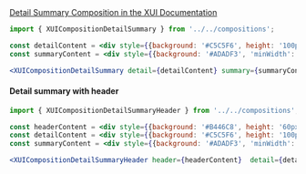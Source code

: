 <!-- Detail summary -->
<div class="xui-margin-vertical">
	<a href="../section-compositions-detailsummary.html" isDocLink>Detail Summary Composition in the XUI Documentation</a>
</div>

```jsx harmony
import { XUICompositionDetailSummary } from '../../compositions';

const detailContent = <div style={{background: '#C5C5F6', height: '100px' }}></div>;
const summaryContent = <div style={{background: '#ADADF3', 'minWidth': '250px', height: '100px', width: '100%'}}></div>;

<XUICompositionDetailSummary detail={detailContent} summary={summaryContent} />

```
#### Detail summary with header

```jsx harmony
import { XUICompositionDetailSummaryHeader } from '../../compositions';

const headerContent = <div style={{background: '#B446C8', height: '60px'}}></div>;
const detailContent = <div style={{background: '#C5C5F6', height: '100px' }}></div>;
const summaryContent = <div style={{background: '#ADADF3', 'minWidth': '250px', height: '100px', width: '100%'}}></div>;

<XUICompositionDetailSummaryHeader header={headerContent}  detail={detailContent} summary={summaryContent} />

```
